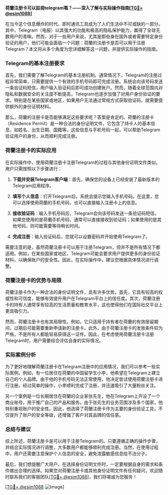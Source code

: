 **荷蘭注册卡可以註冊telegram嗎？——深入了解与实际操作指南[[TG💪+ @esim1088](https://t.me/s/esim1088)]**

在当今这个信息爆炸的时代，即时通讯工具成为了人们生活中不可或缺的一部分。其中，Telegram（电报）以其强大的功能和极高的隐私保护能力，赢得了全球无数用户的青睐。然而，对于一些用户来说，尤其是那些身在国外或者需要特定身份验证的用户，他们可能会面临一个问题：荷蘭的注册卡是否可以用于注册Telegram？本文将从多个角度为您详细解答这一问题，并提供实际操作的指南。

### Telegram的基本注册要求

首先，我们需要了解Telegram的基本注册机制。通常情况下，Telegram的注册过程非常简单，只需要提供一个有效的手机号码即可完成注册。系统会向该号码发送一条验证码短信，用户输入验证码后即可成功创建账户。然而，随着全球范围内对隐私和数据安全的关注度不断提高，Telegram也逐步加强了对用户身份验证的要求。特别是在某些国家或地区，如果用户无法通过常规方式获取验证码，就需要提供额外的身份证明材料。

那么，荷蘭的注册卡是否能够满足这些要求呢？答案是肯定的。荷蘭的注册卡（Residence Permit）是一种合法的身份证明文件，它包含了持卡人的基本信息，如姓名、出生日期、国籍等。这些信息与手机号码一起，可以帮助Telegram验证用户的身份，从而顺利完成注册。

### 荷蘭注册卡的实际应用

在实际操作中，使用荷蘭注册卡注册Telegram的过程与其他身份证明文件类似。用户只需按照以下步骤进行：

1. **下载并安装Telegram客户端**：首先，确保您的设备上已经安装了最新版本的Telegram应用程序。
   
2. **填写个人信息**：打开Telegram后，系统会提示您输入手机号码。在这里，您可以选择使用荷蘭的手机号码，也可以直接输入注册卡上的信息。

3. **接收验证码**：输入手机号码后，Telegram会向该号码发送一条验证码短信。如果您使用的是荷蘭手机号码，通常可以直接接收到验证码；如果使用的是其他号码，则可能需要等待稍长时间。

4. **完成注册**：输入验证码后，您就可以设置密码并开始使用Telegram了。

需要注意的是，虽然荷蘭注册卡可以用于注册Telegram，但并不是所有情况下都适用。例如，在某些国家或地区，Telegram可能会要求用户提供更多的身份验证材料，以确保账户的安全性。因此，在实际操作中，建议您根据具体情况进行调整。

### 荷蘭注册卡的优势与局限

荷蘭注册卡作为一种合法的身份证明文件，具有许多优势。首先，它具有较高的权威性和可信度，能够有效提升用户在Telegram平台上的信任度。其次，荷蘭注册卡的持有人通常享有较高的生活质量和教育水平，这也使得他们在国际社交平台上更具吸引力。

然而，荷蘭注册卡也有其局限性。例如，它只适用于持有者在荷蘭的有效居留期间，过期后可能需要重新申请新的注册卡。此外，由于荷蘭注册卡的发放条件较为严格，不是所有人都能轻易获得这一证件。因此，在考虑使用荷蘭注册卡注册Telegram时，用户需要综合评估自身的实际情况。

### 实际案例分析

为了更好地理解荷蘭注册卡在Telegram注册中的应用情况，我们可以参考一些实际案例。例如，有一位居住在荷蘭的中国留学生小李，他希望在Telegram上建立自己的个人品牌。由于他的手机号码无法正常使用，他决定尝试使用荷蘭注册卡进行注册。经过简单的操作，小李顺利完成了注册，并迅速吸引了大量粉丝关注。

另一个案例是一位长期居住在荷蘭的企业家张先生，他在Telegram上开设了一个商业账号，用于推广自己的产品和服务。由于张先生的业务范围涉及多个国家，他特别重视账户的安全性。因此，他选择了荷蘭注册卡作为主要的身份验证工具，不仅提升了账户的安全等级，还增强了客户对其品牌的信任感。

### 总结与建议

综上所述，荷蘭注册卡是可以用于注册Telegram的。只要遵循正确的操作步骤，并结合实际情况进行调整，大多数用户都能够顺利完成注册。当然，在使用过程中，用户还需要注意保护个人信息的安全，避免泄露敏感信息给不法分子。

最后，我们想提醒广大用户，在选择身份证明文件时，一定要根据自身的需求和条件做出合理的选择。如果您对荷蘭注册卡或其他身份证明文件有任何疑问，欢迎随时联系我们的客服团队[[TG💪+ @esim1088](https://t.me/s/esim1088)]，我们将竭诚为您服务！

[[TG💪+ @esim1088](https://t.me/s/esim1088) ![Image](https://i.postimg.cc/4NQfJmqS/Snipaste-2025-05-13-00-14-12.png)]